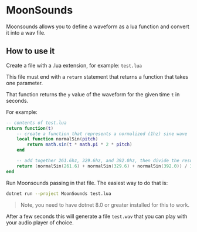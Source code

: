 # MoonSounds

Moonsounds allows you to define a waveform as a lua function and convert it into a wav file.

## How to use it

Create a file with a .lua extension, for example: `test.lua`

This file must end with a `return` statement that returns a function that takes one parameter.

That function returns the `y` value of the waveform for the given time `t` in seconds.

For example:

```lua
-- contents of test.lua
return function(t)
    -- create a function that represents a normalized (1hz) sine wave
    local function normalSin(pitch)
        return math.sin(t * math.pi * 2 * pitch)
    end

    -- add together 261.6hz, 329.6hz, and 392.0hz, then divide the result by 3
    return (normalSin(261.6) + normalSin(329.6) + normalSin(392.0)) / 3
end
```

Run Moonsounds passing in that file. The easiest way to do that is:

```sh
dotnet run --project MoonSounds test.lua
```

> Note, you need to have dotnet 8.0 or greater installed for this to work.

After a few seconds this will generate a file `test.wav` that you can play with your audio player of choice.